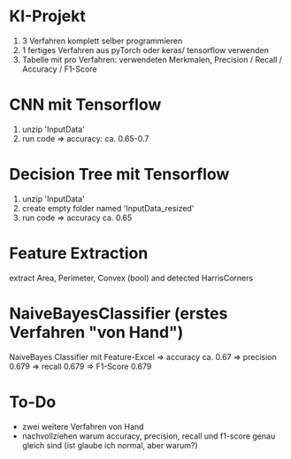 # KI-Projekt

1. 3 Verfahren komplett selber programmieren
2. 1 fertiges Verfahren aus pyTorch oder keras/ tensorflow verwenden
3. Tabelle mit pro Verfahren: verwendeten Merkmalen, Precision / Recall / Accuracy / F1-Score


# CNN mit Tensorflow
1. unzip 'InputData'
2. run code
=> accuracy: ca. 0.65-0.7

# Decision Tree mit Tensorflow
1. unzip 'InputData'
2. create empty folder named 'InputData_resized'
3. run code
=> accuracy ca. 0.65

# Feature Extraction
extract Area, Perimeter, Convex (bool) and detected HarrisCorners

# NaiveBayesClassifier (erstes Verfahren "von Hand")
NaiveBayes Classifier mit Feature-Excel
=> accuracy ca. 0.67
=> precision 0.679
=> recall 0.679
=> F1-Score 0.679

# To-Do
- zwei weitere Verfahren von Hand
- nachvollziehen warum accuracy, precision, recall und f1-score genau gleich sind (ist glaube ich normal, aber warum?)
